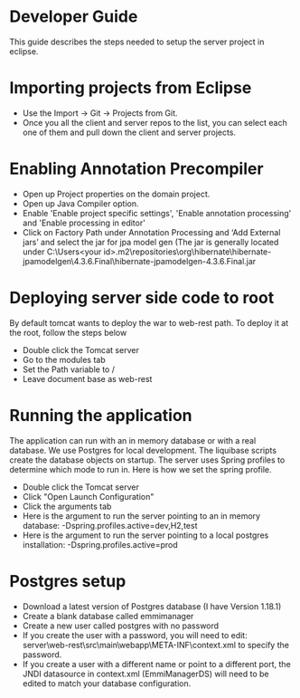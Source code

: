 Developer Guide
=================================
This guide describes the steps needed to setup the server project in eclipse.

Importing projects from Eclipse
=================================

* Use the Import -> Git -> Projects from Git. 
* Once you all the client and server repos to the list, you can select each one of them and pull down the client and server projects.

Enabling Annotation Precompiler
=================================

* Open up Project properties on the domain project.
* Open up Java Compiler option.
* Enable 'Enable project specific settings', 'Enable annotation processing' and 'Enable processing in editor'
* Click on Factory Path under Annotation Processing and ‘Add External jars’ and select the jar for jpa model gen (The jar is 
generally located under C:\Users\<your id>\.m2\repositories\org\hibernate\hibernate-jpamodelgen\4.3.6.Final\hibernate-jpamodelgen-4.3.6.Final.jar

Deploying server side code to root 
====================================

By default tomcat wants to deploy the war to web-rest path. To deploy it at the root, follow the steps below

* Double click the Tomcat server
* Go to the modules tab
* Set the Path variable to /
* Leave document base as web-rest
 
Running the application 
=======================
The application can run with an in memory database or with a real database. We use Postgres for local development. The liquibase scripts create the database objects on startup. 
The server uses Spring profiles to determine which mode to run in. Here is how we set the spring profile.

* Double click the Tomcat server
* Click "Open Launch Configuration"
* Click the arguments tab
* Here is the argument to run the server pointing to an in memory database: -Dspring.profiles.active=dev,H2,test
* Here is the argument to run the server pointing to a local postgres installation: -Dspring.profiles.active=prod

Postgres setup
==============
* Download a latest version of Postgres database (I have Version 1.18.1)
* Create a blank database called emmimanager
* Create a new user called postgres with no password
* If you create the user with a password, you will need to edit: server\web-rest\src\main\webapp\META-INF\context.xml to specify the password.
* If you create a user with a different name or point to a different port, the JNDI datasource in context.xml (EmmiManagerDS) will need to be edited to match your database configuration.


 